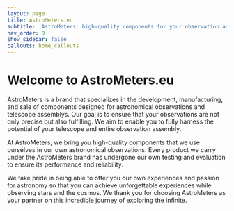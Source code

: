 ```yaml
---
layout: page
title: AstroMeters.eu
subtitle: 'AstroMeters: high-quality components for your observation assembly'
nav_order: 0
show_sidebar: false
callouts: home_callouts
---
```


# Welcome to AstroMeters.eu

AstroMeters is a brand that specializes in the development, manufacturing, and sale of components designed for astronomical observations and telescope assemblys. Our goal is to ensure that your observations are not only precise but also fulfilling. We aim to enable you to fully harness the potential of your telescope and entire observation assembly.

At AstroMeters, we bring you high-quality components that we use ourselves in our own astronomical observations. Every product we carry under the AstroMeters brand has undergone our own testing and evaluation to ensure its performance and reliability.

We take pride in being able to offer you our own experiences and passion for astronomy so that you can achieve unforgettable experiences while observing stars and the cosmos. We thank you for choosing AstroMeters as your partner on this incredible journey of exploring the infinite.

